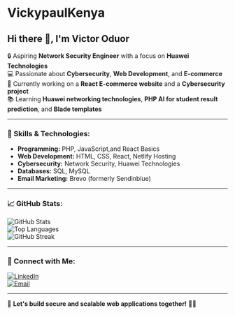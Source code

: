 # VickypaulKenya
## Hi there 👋, I'm Victor Oduor

🔒 Aspiring **Network Security Engineer** with a focus on **Huawei Technologies**  
💻 Passionate about **Cybersecurity**, **Web Development**, and **E-commerce**  
🚀 Currently working on a **React E-commerce website** and a **Cybersecurity project**  
📚 Learning **Huawei networking technologies**, **PHP AI for student result prediction**, and **Blade templates**  

---

### 🚀 Skills & Technologies:
- **Programming:** PHP, JavaScript,and React Basics  
- **Web Development:** HTML, CSS, React, Netlify Hosting  
- **Cybersecurity:** Network Security, Huawei Technologies  
- **Databases:** SQL, MySQL  
- **Email Marketing:** Brevo (formerly Sendinblue)  

---

### 📈 GitHub Stats:
![GitHub Stats](https://github-readme-stats.vercel.app/api?username=victoroduorke&show_icons=true&theme=tokyonight)  
![Top Languages](https://github-readme-stats.vercel.app/api/top-langs/?username=vickypaulke&layout=compact&theme=gruvbox)  
![GitHub Streak](https://github-readme-streak-stats.herokuapp.com/?user=your-username&theme=highcontrast)  

---

### 🔗 Connect with Me:
[![LinkedIn](https://img.shields.io/badge/LinkedIn-Connect-blue?style=flat&logo=linkedin)]([your-linkedin-url](https://www.linkedin.com/in/vicky-paulke?lipi=urn%3Ali%3Apage%3Ad_flagship3_profile_view_base_contact_details%3B4AyX%2BazjR6%2BnsZb4uf2tSw%3D%3D))  
[![Email](https://img.shields.io/badge/Email-Contact-red?style=flat&logo=gmail)](mailto:victoroduor723@gmail.com.com)  

---

🚀 **Let's build secure and scalable web applications together!** 🔐💡


